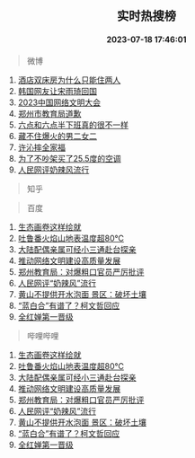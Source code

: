 <div align="center"><h2>实时热搜榜</h2><h4>2023-07-18 17:46:01</h4></div>

> 微博  

1. [酒店双床房为什么只能住两人](https://s.weibo.com/weibo?q=%23%E9%85%92%E5%BA%97%E5%8F%8C%E5%BA%8A%E6%88%BF%E4%B8%BA%E4%BB%80%E4%B9%88%E5%8F%AA%E8%83%BD%E4%BD%8F%E4%B8%A4%E4%BA%BA%23&t=31&band_rank=1&Refer=top)<br />
2. [韩国网友让宋雨琦回国](https://s.weibo.com/weibo?q=%23%E9%9F%A9%E5%9B%BD%E7%BD%91%E5%8F%8B%E8%AE%A9%E5%AE%8B%E9%9B%A8%E7%90%A6%E5%9B%9E%E5%9B%BD%23&t=31&band_rank=2&Refer=top)<br />
3. [2023中国网络文明大会](https://s.weibo.com/weibo?q=%232023%E4%B8%AD%E5%9B%BD%E7%BD%91%E7%BB%9C%E6%96%87%E6%98%8E%E5%A4%A7%E4%BC%9A%23&t=31&band_rank=3&Refer=top)<br />
4. [郑州市教育局道歉](https://s.weibo.com/weibo?q=%23%E9%83%91%E5%B7%9E%E5%B8%82%E6%95%99%E8%82%B2%E5%B1%80%E9%81%93%E6%AD%89%23&t=31&band_rank=4&Refer=top)<br />
5. [六点和六点半下班真的很不一样](https://s.weibo.com/weibo?q=%23%E5%85%AD%E7%82%B9%E5%92%8C%E5%85%AD%E7%82%B9%E5%8D%8A%E4%B8%8B%E7%8F%AD%E7%9C%9F%E7%9A%84%E5%BE%88%E4%B8%8D%E4%B8%80%E6%A0%B7%23&t=31&band_rank=5&Refer=top)<br />
6. [藏不住爆火的男二女二](https://s.weibo.com/weibo?q=%23%E8%97%8F%E4%B8%8D%E4%BD%8F%E7%88%86%E7%81%AB%E7%9A%84%E7%94%B7%E4%BA%8C%E5%A5%B3%E4%BA%8C%23&t=31&band_rank=6&Refer=top)<br />
7. [许沁摔全家福](https://s.weibo.com/weibo?q=%23%E8%AE%B8%E6%B2%81%E6%91%94%E5%85%A8%E5%AE%B6%E7%A6%8F%23&t=31&band_rank=7&Refer=top)<br />
8. [为了不吵架买了25.5度的空调](https://s.weibo.com/weibo?q=%23%E4%B8%BA%E4%BA%86%E4%B8%8D%E5%90%B5%E6%9E%B6%E4%B9%B0%E4%BA%8625.5%E5%BA%A6%E7%9A%84%E7%A9%BA%E8%B0%83%23&t=31&band_rank=8&Refer=top)<br />
9. [人民网评奶辣风流行](https://s.weibo.com/weibo?q=%23%E4%BA%BA%E6%B0%91%E7%BD%91%E8%AF%84%E5%A5%B6%E8%BE%A3%E9%A3%8E%E6%B5%81%E8%A1%8C%23&t=31&band_rank=9&Refer=top)<br />

> 知乎  


> 百度  

1. [生态画卷这样绘就](https://www.baidu.com/s?wd=%E7%94%9F%E6%80%81%E7%94%BB%E5%8D%B7%E8%BF%99%E6%A0%B7%E7%BB%98%E5%B0%B1&sa=fyb_news&rsv_dl=fyb_news)<br />
2. [吐鲁番火焰山地表温度超80℃](https://www.baidu.com/s?wd=%E5%90%90%E9%B2%81%E7%95%AA%E7%81%AB%E7%84%B0%E5%B1%B1%E5%9C%B0%E8%A1%A8%E6%B8%A9%E5%BA%A6%E8%B6%8580%E2%84%83&sa=fyb_news&rsv_dl=fyb_news)<br />
3. [大陆配偶亲属可经小三通赴台探亲](https://www.baidu.com/s?wd=%E5%A4%A7%E9%99%86%E9%85%8D%E5%81%B6%E4%BA%B2%E5%B1%9E%E5%8F%AF%E7%BB%8F%E5%B0%8F%E4%B8%89%E9%80%9A%E8%B5%B4%E5%8F%B0%E6%8E%A2%E4%BA%B2&sa=fyb_news&rsv_dl=fyb_news)<br />
4. [推动网络文明建设高质量发展](https://www.baidu.com/s?wd=%E6%8E%A8%E5%8A%A8%E7%BD%91%E7%BB%9C%E6%96%87%E6%98%8E%E5%BB%BA%E8%AE%BE%E9%AB%98%E8%B4%A8%E9%87%8F%E5%8F%91%E5%B1%95&sa=fyb_news&rsv_dl=fyb_news)<br />
5. [郑州教育局：对爆粗口官员严厉批评](https://www.baidu.com/s?wd=%E9%83%91%E5%B7%9E%E6%95%99%E8%82%B2%E5%B1%80%EF%BC%9A%E5%AF%B9%E7%88%86%E7%B2%97%E5%8F%A3%E5%AE%98%E5%91%98%E4%B8%A5%E5%8E%89%E6%89%B9%E8%AF%84&sa=fyb_news&rsv_dl=fyb_news)<br />
6. [人民网评“奶辣风”流行](https://www.baidu.com/s?wd=%E4%BA%BA%E6%B0%91%E7%BD%91%E8%AF%84%E2%80%9C%E5%A5%B6%E8%BE%A3%E9%A3%8E%E2%80%9D%E6%B5%81%E8%A1%8C&sa=fyb_news&rsv_dl=fyb_news)<br />
7. [黄山不提供开水泡面 景区：破坏土壤](https://www.baidu.com/s?wd=%E9%BB%84%E5%B1%B1%E4%B8%8D%E6%8F%90%E4%BE%9B%E5%BC%80%E6%B0%B4%E6%B3%A1%E9%9D%A2+%E6%99%AF%E5%8C%BA%EF%BC%9A%E7%A0%B4%E5%9D%8F%E5%9C%9F%E5%A3%A4&sa=fyb_news&rsv_dl=fyb_news)<br />
8. [“蓝白合”有谱了？柯文哲回应](https://www.baidu.com/s?wd=%E2%80%9C%E8%93%9D%E7%99%BD%E5%90%88%E2%80%9D%E6%9C%89%E8%B0%B1%E4%BA%86%EF%BC%9F%E6%9F%AF%E6%96%87%E5%93%B2%E5%9B%9E%E5%BA%94&sa=fyb_news&rsv_dl=fyb_news)<br />
9. [全红婵第一晋级](https://www.baidu.com/s?wd=%E5%85%A8%E7%BA%A2%E5%A9%B5%E7%AC%AC%E4%B8%80%E6%99%8B%E7%BA%A7&sa=fyb_news&rsv_dl=fyb_news)<br />

> 哔哩哔哩  

1. [生态画卷这样绘就](https://www.baidu.com/s?wd=%E7%94%9F%E6%80%81%E7%94%BB%E5%8D%B7%E8%BF%99%E6%A0%B7%E7%BB%98%E5%B0%B1&sa=fyb_news&rsv_dl=fyb_news)<br />
2. [吐鲁番火焰山地表温度超80℃](https://www.baidu.com/s?wd=%E5%90%90%E9%B2%81%E7%95%AA%E7%81%AB%E7%84%B0%E5%B1%B1%E5%9C%B0%E8%A1%A8%E6%B8%A9%E5%BA%A6%E8%B6%8580%E2%84%83&sa=fyb_news&rsv_dl=fyb_news)<br />
3. [大陆配偶亲属可经小三通赴台探亲](https://www.baidu.com/s?wd=%E5%A4%A7%E9%99%86%E9%85%8D%E5%81%B6%E4%BA%B2%E5%B1%9E%E5%8F%AF%E7%BB%8F%E5%B0%8F%E4%B8%89%E9%80%9A%E8%B5%B4%E5%8F%B0%E6%8E%A2%E4%BA%B2&sa=fyb_news&rsv_dl=fyb_news)<br />
4. [推动网络文明建设高质量发展](https://www.baidu.com/s?wd=%E6%8E%A8%E5%8A%A8%E7%BD%91%E7%BB%9C%E6%96%87%E6%98%8E%E5%BB%BA%E8%AE%BE%E9%AB%98%E8%B4%A8%E9%87%8F%E5%8F%91%E5%B1%95&sa=fyb_news&rsv_dl=fyb_news)<br />
5. [郑州教育局：对爆粗口官员严厉批评](https://www.baidu.com/s?wd=%E9%83%91%E5%B7%9E%E6%95%99%E8%82%B2%E5%B1%80%EF%BC%9A%E5%AF%B9%E7%88%86%E7%B2%97%E5%8F%A3%E5%AE%98%E5%91%98%E4%B8%A5%E5%8E%89%E6%89%B9%E8%AF%84&sa=fyb_news&rsv_dl=fyb_news)<br />
6. [人民网评“奶辣风”流行](https://www.baidu.com/s?wd=%E4%BA%BA%E6%B0%91%E7%BD%91%E8%AF%84%E2%80%9C%E5%A5%B6%E8%BE%A3%E9%A3%8E%E2%80%9D%E6%B5%81%E8%A1%8C&sa=fyb_news&rsv_dl=fyb_news)<br />
7. [黄山不提供开水泡面 景区：破坏土壤](https://www.baidu.com/s?wd=%E9%BB%84%E5%B1%B1%E4%B8%8D%E6%8F%90%E4%BE%9B%E5%BC%80%E6%B0%B4%E6%B3%A1%E9%9D%A2+%E6%99%AF%E5%8C%BA%EF%BC%9A%E7%A0%B4%E5%9D%8F%E5%9C%9F%E5%A3%A4&sa=fyb_news&rsv_dl=fyb_news)<br />
8. [“蓝白合”有谱了？柯文哲回应](https://www.baidu.com/s?wd=%E2%80%9C%E8%93%9D%E7%99%BD%E5%90%88%E2%80%9D%E6%9C%89%E8%B0%B1%E4%BA%86%EF%BC%9F%E6%9F%AF%E6%96%87%E5%93%B2%E5%9B%9E%E5%BA%94&sa=fyb_news&rsv_dl=fyb_news)<br />
9. [全红婵第一晋级](https://www.baidu.com/s?wd=%E5%85%A8%E7%BA%A2%E5%A9%B5%E7%AC%AC%E4%B8%80%E6%99%8B%E7%BA%A7&sa=fyb_news&rsv_dl=fyb_news)<br />
